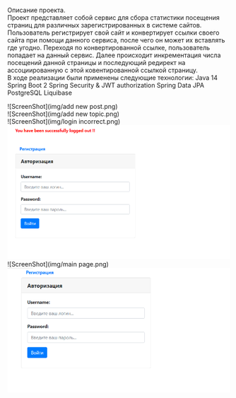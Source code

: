 <br>
Описание проекта.<br>
Проект представляет собой сервис для сбора статистики посещения страниц для различных зарегистрированных в системе сайтов.
Пользователь регистрирует свой сайт и конвертирует ссылки своего сайта при помощи данного сервиса, после чего он может их вставлять где угодно.
Переходя по конвертированной ссылке, пользователь попадает на данный сервис. Далее происходит инкрементация числа посещений данной страницы и последующий редирект на ассоциированную с этой ковентированной ссылкой страницу.
<br>
В ходе реализации были применены следующие технологии:
Java 14
Spring Boot 2
Spring Security & JWT authorization
Spring Data JPA
PostgreSQL
Liquibase
<br>

![ScreenShot](img/add new post.png)
<br>
![ScreenShot](img/add new topic.png)
<br>
![ScreenShot](img/login incorrect.png)
<br>
![ScreenShot](img/logout.png)
<br>
![ScreenShot](img/main page.png)
<br>
![ScreenShot](img/registration.png)
